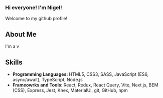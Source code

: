### Hi everyone! I'm Nigel!

Welcome to my github profile!

## About Me

I'm a v

## Skills

- <strong>Programming Languages: </strong> HTML5, CSS3, SASS, JavaScript (ES6, async/await), TypeScript, Node.js
- <strong>Frameowrks and Tools: </strong>  React, Redux, React Query, Vite, Next.js, BEM (CSS), Express, Jest, Knex, MaterialUI, git, GitHub, npm
